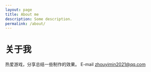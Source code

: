 ```yaml
---
layout: page
title: About me
description: Some description.
permalink: /about/
---
```


# 关于我

热爱游戏，分享总结一些制作的效果。
E-mail zhouyimin2021@qq.com